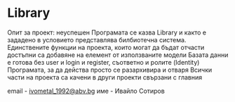 # Library
Опит за проект: неуспешен
Програмата се казва Library и както е зададено в условието представлява билбиотечна система.
Единствените функции на проекта, които могат да бъдат отчасти достъпни са добавяне на елемент от използваните модели
Базата данни е готова без user и login и register, съответно и ролите (Identity)
Програмата, за да действа просто се разархивира и отваря
Всички части на проекта са качени в други проекти свързани с главния

email - ivometal_1992@abv.bg
име - Ивайло Сотиров
